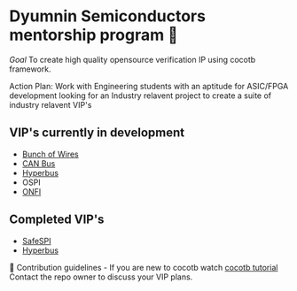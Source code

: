 # Dyumnin Semiconductors mentorship program 👋
*Goal* To create high quality opensource verification IP using cocotb framework.

Action Plan: Work with Engineering students with an aptitude for ASIC/FPGA development looking for an Industry relavent project to create a suite of industry relavent VIP's

## VIP's currently in development
* [Bunch of Wires](https://github.com/Dyumnin-Interns/cocotbext-bow)
* [CAN Bus](https://github.com/Dyumnin-Interns/cocotbext-can)
* [Hyperbus](https://github.com/Dyumnin-Interns/cocotbext-hyperbus)
* OSPI
* [ONFI](https://github.com/Dyumnin-Interns/cocotbext-onfi)

## Completed VIP's 
* [SafeSPI](https://github.com/pipermintwala/cocotbext-safeSpi)
* [Hyperbus](https://github.com/Dyumnin-Interns/cocotbext_hyperbus)
  
🌈 Contribution guidelines - If you are new to cocotb watch [cocotb tutorial](https://youtu.be/WIKXy5tYCp4?si=FdleTUrBgxFKkWDm) Contact the repo owner to discuss your VIP plans.
